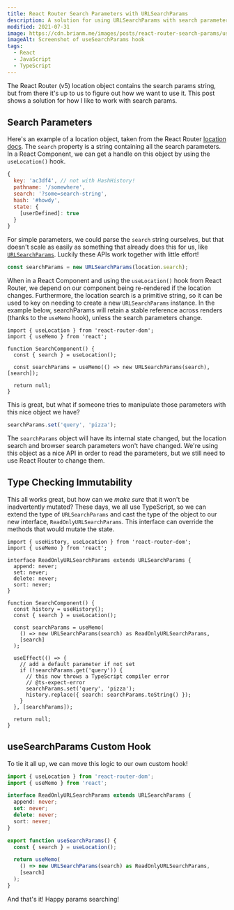 ```yaml
---
title: React Router Search Parameters with URLSearchParams
description: A solution for using URLSearchParams with search parameters from React Router.
modified: 2021-07-31
image: https://cdn.brianm.me/images/posts/react-router-search-params/useSearchParams-hook.png
imageAlt: Screenshot of useSearchParams hook
tags:
  - React
  - JavaScript
  - TypeScript
---
```


The React Router (v5) location object contains the search params string, but from there it's up to us to figure out how we want to use it. This post shows a solution for how I like to work with search params.

## Search Parameters

Here's an example of a location object, taken from the React Router [location docs](https://web.archive.org/web/20210730225030/https://reactrouter.com/web/api/location). The `search` property is a string containing all the search parameters. In a React Component, we can get a handle on this object by using the `useLocation()` hook.

```js
{
  key: 'ac3df4', // not with HashHistory!
  pathname: '/somewhere',
  search: '?some=search-string',
  hash: '#howdy',
  state: {
    [userDefined]: true
  }
}
```

For simple parameters, we could parse the `search` string ourselves, but that doesn't scale as easily as something that already does this for us, like [`URLSearchParams`](https://developer.mozilla.org/en-US/docs/Web/API/URLSearchParams). Luckily these APIs work together with little effort!

```js
const searchParams = new URLSearchParams(location.search);
```

When in a React Component and using the `useLocation()` hook from React Router, we depend on our component being re-rendered if the location changes. Furthermore, the location search is a primitive string, so it can be used to key on needing to create a new `URLSearchParams` instance. In the example below, searchParams will retain a stable reference across renders (thanks to the `useMemo` hook), unless the search parameters change.

```tsx
import { useLocation } from 'react-router-dom';
import { useMemo } from 'react';

function SearchComponent() {
  const { search } = useLocation();

  const searchParams = useMemo(() => new URLSearchParams(search), [search]);

  return null;
}
```

This is great, but what if someone tries to manipulate those parameters with this nice object we have?

```js
searchParams.set('query', 'pizza');
```

The `searchParams` object will have its internal state changed, but the location search and browser search parameters won't have changed. We're using this object as a nice API in order to read the parameters, but we still need to use React Router to change them.

## Type Checking Immutability

This all works great, but how can we _make sure_ that it won't be inadvertently mutated? These days, we all use TypeScript, so we can extend the type of `URLSearchParams` and cast the type of the object to our new interface, `ReadOnlyURLSearchParams`. This interface can override the methods that would mutate the state.

```tsx
import { useHistory, useLocation } from 'react-router-dom';
import { useMemo } from 'react';

interface ReadOnlyURLSearchParams extends URLSearchParams {
  append: never;
  set: never;
  delete: never;
  sort: never;
}

function SearchComponent() {
  const history = useHistory();
  const { search } = useLocation();

  const searchParams = useMemo(
    () => new URLSearchParams(search) as ReadOnlyURLSearchParams,
    [search]
  );

  useEffect(() => {
    // add a default parameter if not set
    if (!searchParams.get('query')) {
      // this now throws a TypeScript compiler error
      // @ts-expect-error
      searchParams.set('query', 'pizza');
      history.replace({ search: searchParams.toString() });
    }
  }, [searchParams]);

  return null;
}
```

## useSearchParams Custom Hook

To tie it all up, we can move this logic to our own custom hook!

```ts
import { useLocation } from 'react-router-dom';
import { useMemo } from 'react';

interface ReadOnlyURLSearchParams extends URLSearchParams {
  append: never;
  set: never;
  delete: never;
  sort: never;
}

export function useSearchParams() {
  const { search } = useLocation();

  return useMemo(
    () => new URLSearchParams(search) as ReadOnlyURLSearchParams,
    [search]
  );
}
```

And that's it! Happy params searching!
